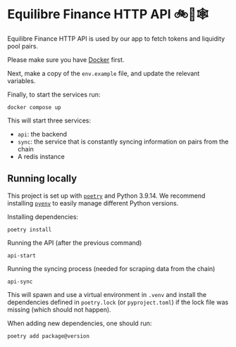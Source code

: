 # Equilibre Finance HTTP API 🚲💨🕸️

Equilibre Finance HTTP API is used by our app to fetch tokens and liquidity
pool pairs.

Please make sure you have [Docker](https://docs.docker.com/install/) first.

Next, make a copy of the `env.example` file, and update the relevant variables.

Finally, to start the services run:

    docker compose up

This will start three services:
- `api`: the backend
- `sync`: the service that is constantly syncing information on pairs from the chain
- A redis instance

## Running locally
This project is set up with [`poetry`](https://python-poetry.org/docs/) and Python 3.9.14. We recommend installing
[`pyenv`](https://github.com/pyenv/pyenv) to easily manage different Python versions.

Installing dependencies:

    poetry install

Running the API (after the previous command)

    api-start

Running the syncing process (needed for scraping data from the chain)

    api-sync

This will spawn and use a virtual environment in `.venv` and install the dependencies defined in `poetry.lock`
(or `pyproject.toml`) if the lock file was missing (which should not happen).

When adding new dependencies, one should run:

    poetry add package@version